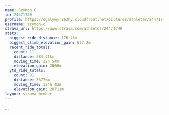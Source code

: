 ```yaml
---
name: Szymon C
id: 24471740
profile: https://dgalywyr863hv.cloudfront.net/pictures/athletes/24471740/7213253/2/large.jpg
username: szymon-c
strava_url: https://www.strava.com/athletes/24471740
stats:
  biggest_ride_distance: 176.4km
  biggest_climb_elevation_gain: 637.2m
  recent_ride_totals:
    count: 11
    distance: 384.41km
    moving_time: 12h 54m
    elevation_gain: 2066m
  ytd_ride_totals:
    count: 91
    distance: 3377km
    moving_time: 124h 42m
    elevation_gain: 28711m
layout: strava_member
--- 
```

...
